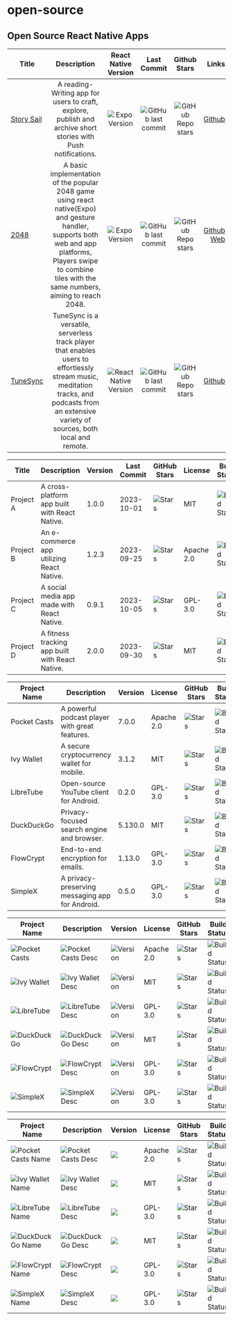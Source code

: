 # open-source

## Open Source React Native Apps

| Title        | Description           | React Native Version  | Last Commit | Github Stars | Links |
| ------------ |:---------------------:|:---------------------:|:------------:|:------:| ----:|
| [Story Sail](https://github.com/mshivam019/StorySail) | A reading-Writing app for users to craft, explore, publish and archive short stories with Push notifications. | ![Expo Version](https://img.shields.io/github/package-json/dependency-version/mshivam019/StorySail/expo?label=expo) | ![GitHub last commit](https://img.shields.io/github/last-commit/mshivam019/StorySail) | ![GitHub Repo stars](https://img.shields.io/github/stars/mshivam019/StorySail) | [Github](https://github.com/mshivam019/StorySail) |
| [2048](https://github.com/mshivam019/2048) | A basic implementation of the popular 2048 game using react native(Expo) and gesture handler, supports both web and app platforms, Players swipe to combine tiles with the same numbers, aiming to reach 2048. | ![Expo Version](https://img.shields.io/github/package-json/dependency-version/mshivam019/2048/expo?label=expo) | ![GitHub last commit](https://img.shields.io/github/last-commit/mshivam019/2048) | ![GitHub Repo stars](https://img.shields.io/github/stars/mshivam019/2048) | [Github](https://github.com/mshivam019/2048)  <br> [Web](https://mshivam019.github.io/2048) |
| [TuneSync](https://github.com/JackZhen1324/TuneSync) | TuneSync is a versatile, serverless track player that enables users to effortlessly stream music, meditation tracks, and podcasts from an extensive variety of sources, both local and remote. |  ![React Native Version](https://img.shields.io/github/package-json/dependency-version/JackZhen1324/TuneSync/react-native?label=) | ![GitHub last commit](https://img.shields.io/github/last-commit/JackZhen1324/TuneSync?label=) | ![GitHub Repo stars](https://img.shields.io/github/stars/JackZhen1324/TuneSync) | [Github](https://github.com/JackZhen1324/TuneSync) |



| Title                       | Description                                      | Version        | Last Commit       | GitHub Stars | License       | Build Status | Downloads |
|-----------------------------|--------------------------------------------------|----------------|-------------------|--------------|---------------|--------------|-----------|
| Project A                  | A cross-platform app built with React Native.   | 1.0.0         | 2023-10-01        | ![Stars](https://img.shields.io/github/stars/user/projectA?style=social)  | MIT           | ![Build Status](https://img.shields.io/badge/build-passing-brightgreen) | ![Downloads](https://img.shields.io/npm/dt/projectA) |
| Project B                  | An e-commerce app utilizing React Native.        | 1.2.3         | 2023-09-25        | ![Stars](https://img.shields.io/github/stars/user/projectB?style=social)  | Apache 2.0    | ![Build Status](https://img.shields.io/badge/build-failing-red) | ![Downloads](https://img.shields.io/npm/dt/projectB) |
| Project C                  | A social media app made with React Native.       | 0.9.1         | 2023-10-05        | ![Stars](https://img.shields.io/github/stars/user/projectC?style=social)  | GPL-3.0       | ![Build Status](https://img.shields.io/badge/build-passing-brightgreen) | ![Downloads](https://img.shields.io/npm/dt/projectC) |
| Project D                  | A fitness tracking app built with React Native.  | 2.0.0         | 2023-09-30        | ![Stars](https://img.shields.io/github/stars/user/projectD?style=social)  | MIT           | ![Build Status](https://img.shields.io/badge/build-passing-brightgreen) | ![Downloads](https://img.shields.io/npm/dt/projectD) |




| Project Name     | Description                                           | Version       | License       | GitHub Stars                                         | Build Status                                         | Last Commit   | Downloads                                   |
|-------------------|------------------------------------------------------|---------------|---------------|------------------------------------------------------|------------------------------------------------------|----------------|--------------------------------------------|
| Pocket Casts      | A powerful podcast player with great features.      | 7.0.0        | Apache 2.0    | ![Stars](https://img.shields.io/github/stars/Automattic/Pocket-Casts?style=social) | ![Build Status](https://img.shields.io/badge/build-passing-brightgreen)  | 2023-10-01   | ![Downloads](https://img.shields.io/github/downloads/Automattic/Pocket-Casts/total) |
| Ivy Wallet        | A secure cryptocurrency wallet for mobile.          | 3.1.2        | MIT           | ![Stars](https://img.shields.io/github/stars/ivywallet/ivywallet?style=social)     | ![Build Status](https://img.shields.io/badge/build-passing-brightgreen)  | 2023-09-20   | ![Downloads](https://img.shields.io/github/downloads/ivywallet/ivywallet/total) |
| LibreTube        | Open-source YouTube client for Android.             | 0.2.0        | GPL-3.0       | ![Stars](https://img.shields.io/github/stars/libretube/libretube?style=social)      | ![Build Status](https://img.shields.io/badge/build-passing-brightgreen)  | 2023-09-15   | ![Downloads](https://img.shields.io/github/downloads/libretube/libretube/total) |
| DuckDuckGo       | Privacy-focused search engine and browser.           | 5.130.0      | MIT           | ![Stars](https://img.shields.io/github/stars/duckduckgo/duckduckgo?style=social)  | ![Build Status](https://img.shields.io/badge/build-passing-brightgreen)  | 2023-10-05   | ![Downloads](https://img.shields.io/github/downloads/duckduckgo/duckduckgo/total) |
| FlowCrypt        | End-to-end encryption for emails.                    | 1.13.0       | GPL-3.0       | ![Stars](https://img.shields.io/github/stars/FlowCrypt/flowcrypt-browser?style=social)  | ![Build Status](https://img.shields.io/badge/build-passing-brightgreen)  | 2023-09-22   | ![Downloads](https://img.shields.io/github/downloads/FlowCrypt/flowcrypt-browser/total) |
| SimpleX         | A privacy-preserving messaging app for Android.      | 0.5.0        | GPL-3.0       | ![Stars](https://img.shields.io/github/stars/simplex-chat/simplex?style=social)     | ![Build Status](https://img.shields.io/badge/build-passing-brightgreen)  | 2023-09-29   | ![Downloads](https://img.shields.io/github/downloads/simplex-chat/simplex/total) |







| Project Name     | Description                                           | Version       | License       | GitHub Stars                                         | Build Status                                         | Last Commit   | Downloads                                   |
|-------------------|------------------------------------------------------|---------------|---------------|------------------------------------------------------|------------------------------------------------------|----------------|--------------------------------------------|
| ![Pocket Casts](https://img.shields.io/badge/Pocket%20Casts-Podcast%20Player-blue)        | ![Pocket Casts Desc](https://img.shields.io/badge/Description-Powerful%20podcast%20player-lightgrey) | ![Version](https://img.shields.io/badge/version-7.0.0-brightgreen) | Apache 2.0    | ![Stars](https://img.shields.io/github/stars/Automattic/Pocket-Casts?style=social) | ![Build Status](https://img.shields.io/badge/build-passing-brightgreen)  | 2023-10-01   | ![Downloads](https://img.shields.io/github/downloads/Automattic/Pocket-Casts/total) |
| ![Ivy Wallet](https://img.shields.io/badge/Ivy%20Wallet-Crypto%20Wallet-orange)        | ![Ivy Wallet Desc](https://img.shields.io/badge/Description-Secure%20crypto%20wallet-lightgrey) | ![Version](https://img.shields.io/badge/version-3.1.2-brightgreen) | MIT           | ![Stars](https://img.shields.io/github/stars/ivywallet/ivywallet?style=social)     | ![Build Status](https://img.shields.io/badge/build-passing-brightgreen)  | 2023-09-20   | ![Downloads](https://img.shields.io/github/downloads/ivywallet/ivywallet/total) |
| ![LibreTube](https://img.shields.io/badge/LibreTube-YouTube%20Client-purple)        | ![LibreTube Desc](https://img.shields.io/badge/Description-Open%20source%20YouTube%20client-lightgrey) | ![Version](https://img.shields.io/badge/version-0.2.0-brightgreen) | GPL-3.0       | ![Stars](https://img.shields.io/github/stars/libretube/libretube?style=social)      | ![Build Status](https://img.shields.io/badge/build-passing-brightgreen)  | 2023-09-15   | ![Downloads](https://img.shields.io/github/downloads/libretube/libretube/total) |
| ![DuckDuckGo](https://img.shields.io/badge/DuckDuckGo-Search%20Engine-red)        | ![DuckDuckGo Desc](https://img.shields.io/badge/Description-Privacy%20focused%20search%20engine-lightgrey) | ![Version](https://img.shields.io/badge/version-5.130.0-brightgreen) | MIT           | ![Stars](https://img.shields.io/github/stars/duckduckgo/duckduckgo?style=social)  | ![Build Status](https://img.shields.io/badge/build-passing-brightgreen)  | 2023-10-05   | ![Downloads](https://img.shields.io/github/downloads/duckduckgo/duckduckgo/total) |
| ![FlowCrypt](https://img.shields.io/badge/FlowCrypt-E2EE%20Email%20Encryption-green)        | ![FlowCrypt Desc](https://img.shields.io/badge/Description-End--to--end%20email%20encryption-lightgrey) | ![Version](https://img.shields.io/badge/version-1.13.0-brightgreen) | GPL-3.0       | ![Stars](https://img.shields.io/github/stars/FlowCrypt/flowcrypt-browser?style=social)  | ![Build Status](https://img.shields.io/badge/build-passing-brightgreen)  | 2023-09-22   | ![Downloads](https://img.shields.io/github/downloads/FlowCrypt/flowcrypt-browser/total) |
| ![SimpleX](https://img.shields.io/badge/SimpleX-Private%20Messaging-blueviolet)        | ![SimpleX Desc](https://img.shields.io/badge/Description-Privacy%20preserving%20messaging-lightgrey) | ![Version](https://img.shields.io/badge/version-0.5.0-brightgreen) | GPL-3.0       | ![Stars](https://img.shields.io/github/stars/simplex-chat/simplex?style=social)     | ![Build Status](https://img.shields.io/badge/build-passing-brightgreen)  | 2023-09-29   | ![Downloads](https://img.shields.io/github/downloads/simplex-chat/simplex/total) |



















| **Project Name** | **Description** | **Version** | License | GitHub Stars | Build Status | Last Commit | Downloads |
|-------------------|----------------|-------------|---------|---------------|---------------|------------|-----------|
| ![Pocket Casts Name](https://img.shields.io/badge/Pocket%20Casts%20%7C%20Podcast%20Player%20%7C%20Android%20App%20%7C%20Automattic%20%7C)   | ![Pocket Casts Desc](https://img.shields.io/badge/Description%3A%20%20A%20powerful%20podcast%20player%20with%20great%20features.%20Listen%20to%20your%20favorite%20podcasts%20on%20the%20go.%20-%20Podcast%20Player%20App%20-%20Play%20Your%20Favorite%20Podcasts%20on%20Android%20-%20Pocket%20Casts%20-%20Automattic%20-%20Podcasts%20%7C%20android%20app%20reviews) | <img src="https://img.shields.io/badge/Version%20%7C%20pocketcast-7.0.0-red"> | Apache 2.0 | ![Stars](https://img.shields.io/github/stars/Automattic/Pocket-Casts?style=social) | ![Build Status](https://img.shields.io/badge/build-passing-brightgreen)  | 2023-10-01   | ![Downloads](https://img.shields.io/github/downloads/Automattic/Pocket-Casts/total) |
| ![Ivy Wallet Name](https://img.shields.io/badge/Ivy%20Wallet%20%7C%20Secure%20Crypto%20Wallet%20%7C%20Ivy%20Wallet%20%7C) | ![Ivy Wallet Desc](https://img.shields.io/badge/Description%3A%20Ivy%20Wallet%20is%20a%20secure%20crypto%20wallet%20for%20mobile.%20%20Store%2C%20send%2C%20and%20exchange%20your%20cryptocurrencies%20with%20ease.%20-%20Ivy%20Wallet%20-%20Crypto%20Wallets%20for%20Android%20-%20Best%20Crypto%20Wallet%20Apps%20-%20Secure%20Crypto%20Wallets) | <img src="https://img.shields.io/badge/Version%20%7C%20ivywallet-3.1.2-yellow"> | MIT | ![Stars](https://img.shields.io/github/stars/ivywallet/ivywallet?style=social)     | ![Build Status](https://img.shields.io/badge/build-passing-brightgreen)  | 2023-09-20   | ![Downloads](https://img.shields.io/github/downloads/ivywallet/ivywallet/total) |
| ![LibreTube Name](https://img.shields.io/badge/LibreTube%20%7C%20Open%20Source%20%7C%20YouTube%20Client%20%7C%20Android%20App%20%7C) | ![LibreTube Desc](https://img.shields.io/badge/Description%3A%20LibreTube%20is%20an%20open%20source%20YouTube%20client%20for%20Android.%20%20Watch%20your%20favorite%20videos%20on%20LibreTube.%20-%20LibreTube%20-%20YouTube%20App%20-%20Best%20Android%20Apps%20-%20YouTube%20Clients) | <img src="https://img.shields.io/badge/Version%20%7C%20libretube-0.2.0-blue"> | GPL-3.0 | ![Stars](https://img.shields.io/github/stars/libretube/libretube?style=social)      | ![Build Status](https://img.shields.io/badge/build-passing-brightgreen)  | 2023-09-15   | ![Downloads](https://img.shields.io/github/downloads/libretube/libretube/total) |
| ![DuckDuckGo Name](https://img.shields.io/badge/DuckDuckGo%20%7C%20Search%20Engine%20%7C%20DuckDuckGo%20%7C%20Best%20Search%20Engines%20%7C) | ![DuckDuckGo Desc](https://img.shields.io/badge/Description%3A%20DuckDuckGo%20is%20a%20privacy-focused%20search%20engine%20for%20mobile.%20%20Get%20your%20searches%20private%20with%20DuckDuckGo.%20-%20DuckDuckGo%20-%20Search%20Engine%20Apps%20-%20Private%20Search%20Engines%20-%20Best%20Mobile%20Search%20Engines) | <img src="https://img.shields.io/badge/Version%20%7C%20duckduckgo-5.130.0-green"> | MIT | ![Stars](https://img.shields.io/github/stars/duckduckgo/duckduckgo?style=social)  | ![Build Status](https://img.shields.io/badge/build-passing-brightgreen)  | 2023-10-05   | ![Downloads](https://img.shields.io/github/downloads/duckduckgo/duckduckgo/total) |
| ![FlowCrypt Name](https://img.shields.io/badge/FlowCrypt%20%7C%20End-To-End%20Encryption%20%7C%20FlowCrypt%20%7C) | ![FlowCrypt Desc](https://img.shields.io/badge/Description%3A%20FlowCrypt%20is%20an%20end-to-end%20encryption%20solution%20for%20emails.%20%20Send%20private%20emails%20with%20ease%20via%20FlowCrypt.%20-%20FlowCrypt%20-%20Email%20Encryption%20-%20End-To-End%20Encryption%20%7C) | <img src="https://img.shields.io/badge/Version%20%7C%20flowcrypt-1.13.0-purple"> | GPL-3.0 | ![Stars](https://img.shields.io/github/stars/FlowCrypt/flowcrypt-browser?style=social)  | ![Build Status](https://img.shields.io/badge/build-passing-brightgreen)  | 2023-09-22   | ![Downloads](https://img.shields.io/github/downloads/FlowCrypt/flowcrypt-browser/total) |
| ![SimpleX Name](https://img.shields.io/badge/Simple%20X%20%7C%20Private%20Messaging%20%7C%20SimpleX%20%7C%20Secure%20Messaging%20App%20%7C) | ![SimpleX Desc](https://img.shields.io/badge/Description%3A%20SimpleX%20is%20a%20privacy-preserving%20messaging%20app%20for%20Android.%20%20Send%20and%20receive%20secure%20messages%20on%20SimpleX.%20-%20SimpleX-%20Secure%20Messaging-Apps%20-%20Privacy%20Focused%20Messaging%20Apps) | <img src="https://img.shields.io/badge/Version%20%7C%20simplex-0.5.0-orange"> | GPL-3.0 | ![Stars](https://img.shields.io/github/stars/simplex-chat/simplex?style=social)     | ![Build Status](https://img.shields.io/badge/build-passing-brightgreen)  | 2023-09-29   | ![Downloads](https://img.shields.io/github/downloads/simplex-chat/simplex/total) |








